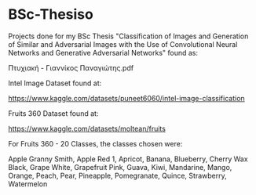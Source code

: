 # BSc-Thesisο
Projects done for my BSc Thesis "Classification of Images and Generation of Similar and Adversarial Images with the Use of Convolutional Neural Networks and Generative Adversarial Networks" found as:

Πτυχιακή - Γιαννίκος Παναγιώτης.pdf

Intel Image Dataset found at:

https://www.kaggle.com/datasets/puneet6060/intel-image-classification

Fruits 360 Dataset found at:

https://www.kaggle.com/datasets/moltean/fruits

For Fruits 360 - 20 Classes, the classes chosen were: 

Apple Granny Smith, Apple Red 1, Apricot, Banana, Blueberry, Cherry Wax Black, Grape White, Grapefruit Pink, Guava, Kiwi, Mandarine, Mango, Orange, Peach, Pear, Pineapple, Pomegranate, Quince, Strawberry, Watermelon
